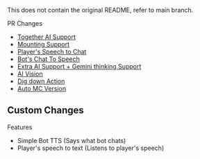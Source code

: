 This does not contain the original README, refer to main branch.

PR Changes
 - [Together AI Support](https://github.com/kolbytn/mindcraft/pull/468)
 - [Mounting Support](https://github.com/kolbytn/mindcraft/pull/464)
 - [Player's Speech to Chat](https://github.com/kolbytn/mindcraft/pull/455)
 - [Bot's Chat To Speech](https://github.com/kolbytn/mindcraft/pull/441)
 - [Extra AI Support + Gemini thinking Support](https://github.com/kolbytn/mindcraft/pull/423)
 - [AI Vision](https://github.com/kolbytn/mindcraft/pull/413)
 - [Dig down Action](https://github.com/kolbytn/mindcraft/pull/414)
 - [Auto MC Version](https://github.com/kolbytn/mindcraft/pull/321)

Custom Changes
 - 

Features
- Simple Bot TTS (Says what bot chats)
- Player's speech to text (Listens to player's speech)
